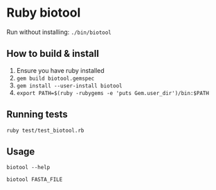 # Ruby biotool

Run without installing: `./bin/biotool`

## How to build & install

1. Ensure you have ruby installed
2. `gem build biotool.gemspec`
3. `gem install --user-install biotool`
4. `export PATH=$(ruby -rubygems -e 'puts Gem.user_dir')/bin:$PATH`

## Running tests

`ruby test/test_biotool.rb`

## Usage

```
biotool --help

biotool FASTA_FILE
```
